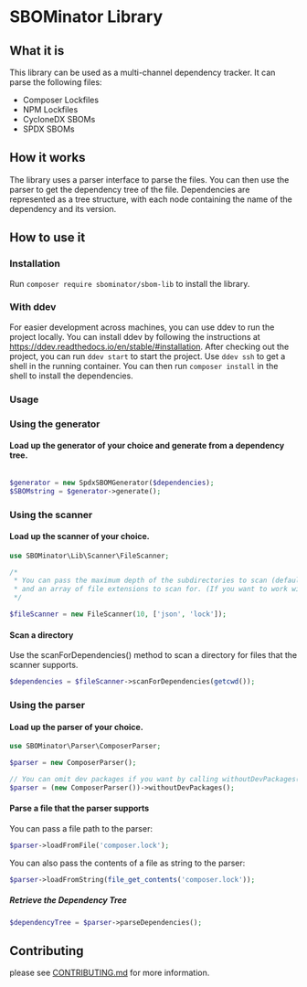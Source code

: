 # SBOMinator Library

## What it is

This library can be used as a multi-channel dependency tracker.
It can parse the following files:

- Composer Lockfiles
- NPM Lockfiles
- CycloneDX SBOMs
- SPDX SBOMs

## How it works

The library uses a parser interface to parse the files.
You can then use the parser to get the dependency tree of the file.
Dependencies are represented as a tree structure, with each node containing the name of the dependency and its version.

## How to use it

### Installation

Run `composer require sbominator/sbom-lib` to install the library.

### With ddev

For easier development across machines, you can use ddev to run the project locally. You can install ddev by following the instructions at https://ddev.readthedocs.io/en/stable/#installation.
After checking out the project, you can run `ddev start` to start the project. Use `ddev ssh` to get a shell in the running container. You can then run `composer install` in the shell to install the dependencies.

### Usage

### Using the generator
#### Load up the generator of your choice and generate from a dependency tree.

```php

$generator = new SpdxSBOMGenerator($dependencies);
$SBOMstring = $generator->generate();

```

### Using the scanner
#### Load up the scanner of your choice.

```php
use SBOMinator\Lib\Scanner\FileScanner;

/*
 * You can pass the maximum depth of the subdirectories to scan (default is 10)
 * and an array of file extensions to scan for. (If you want to work with all available parsers, you can use the default ['json', 'lock'])
 */ 

$fileScanner = new FileScanner(10, ['json', 'lock']);
```

#### Scan a directory
Use the scanForDependencies() method to scan a directory for files that the scanner supports.

```php
$dependencies = $fileScanner->scanForDependencies(getcwd());
```

### Using the parser
#### Load up the parser of your choice.

```php
use SBOMinator\Parser\ComposerParser;

$parser = new ComposerParser();

// You can omit dev packages if you want by calling withoutDevPackages() on the parser.
$parser = (new ComposerParser())->withoutDevPackages();
```

#### Parse a file that the parser supports

You can pass a file path to the parser:

```php
$parser->loadFromFile('composer.lock');
```

You can also pass the contents of a file as string to the parser:

```php
$parser->loadFromString(file_get_contents('composer.lock'));
```

##### Retrieve the Dependency Tree

```php
$dependencyTree = $parser->parseDependencies();
```

## Contributing

please see [CONTRIBUTING.md](CONTRIBUTING.md) for more information.
